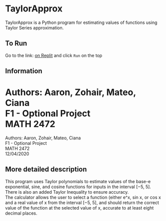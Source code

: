 # TaylorApprox
TaylorApprox is a Python program for estimating values of functions using Taylor Series approximation.
## To Run
Go to the link: [on Replit](https://repl.it/@Spez/TaylorSeriesApproximator) and click ```Run``` on the top

## Information
Authors: Aaron, Zohair, Mateo, Ciana  
F1 - Optional Project  
MATH 2472  
=======
Authors: Aaron, Zohair, Mateo, Ciana  
F1 - Optional Project  
MATH 2472  
12/04/2020

## More detailed description
This program uses Taylor polynomials to estimate values of the base-e exponential, sine, and cosine functions for inputs in the interval [−5, 5].  
There is also an added Taylor Inequality to ensure accuracy.  
The calculator allows the user to select a function (either e^x, sin x, or cos x and a real value of x from the interval [−5, 5], and should return the correct value of the function at the selected value of x, accurate to at least eight decimal places.
